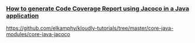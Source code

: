 ### [How to generate Code Coverage Report using Jacoco in a Java application](https://www.codementor.io/@noelkamphoa/how-to-generate-code-coverage-report-using-jacoco-in-a-java-application-2a3at1ts4l)

<https://github.com/elkamphy/kloudly-tutorials/tree/master/core-java-modules/core-java-jacoco>

